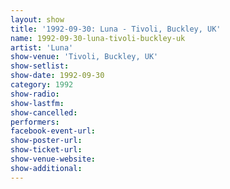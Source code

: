 ```yaml
---
layout: show
title: '1992-09-30: Luna - Tivoli, Buckley, UK'
name: 1992-09-30-luna-tivoli-buckley-uk
artist: 'Luna'
show-venue: 'Tivoli, Buckley, UK'
show-setlist: 
show-date: 1992-09-30
category: 1992
show-radio: 
show-lastfm: 
show-cancelled: 
performers: 
facebook-event-url: 
show-poster-url: 
show-ticket-url: 
show-venue-website: 
show-additional: 
---
```


